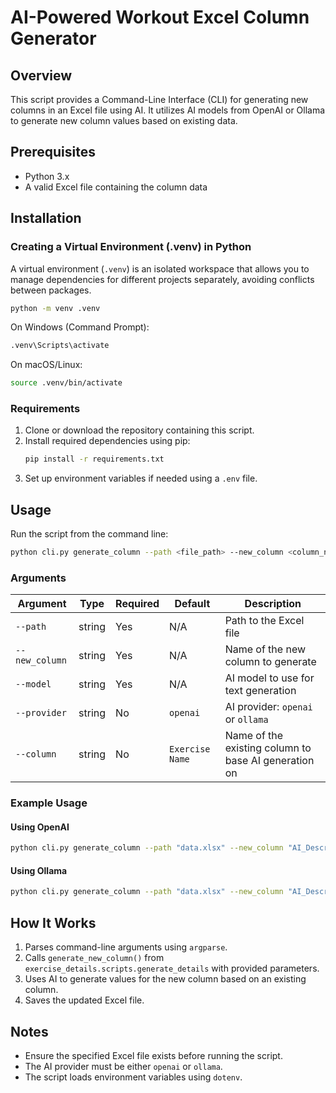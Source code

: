 # AI-Powered Workout Excel Column Generator

## Overview

This script provides a Command-Line Interface (CLI) for generating new columns in an Excel file using AI. It utilizes AI models from OpenAI or Ollama to generate new column values based on existing data.

## Prerequisites

- Python 3.x
- A valid Excel file containing the column data

## Installation

### Creating a Virtual Environment (.venv) in Python

A virtual environment (`.venv`) is an isolated workspace that allows you to manage dependencies for different projects separately, avoiding conflicts between packages.
```sh
python -m venv .venv
```

On Windows (Command Prompt):
```cmd
.venv\Scripts\activate
```
On macOS/Linux:
```zsh
source .venv/bin/activate
```

### Requirements
1. Clone or download the repository containing this script.
2. Install required dependencies using pip:
   ```sh
   pip install -r requirements.txt
   ```
3. Set up environment variables if needed using a `.env` file.

## Usage

Run the script from the command line:

```sh
python cli.py generate_column --path <file_path> --new_column <column_name> --model <model_name> --provider <provider> --column <existing_column>
```

### Arguments

| Argument       | Type   | Required | Default         | Description                                          |
| -------------- | ------ | -------- | --------------- | ---------------------------------------------------- |
| `--path`       | string | Yes      | N/A             | Path to the Excel file                               |
| `--new_column` | string | Yes      | N/A             | Name of the new column to generate                   |
| `--model`      | string | Yes      | N/A             | AI model to use for text generation                  |
| `--provider`   | string | No       | `openai`        | AI provider: `openai` or `ollama`                    |
| `--column`     | string | No       | `Exercise Name` | Name of the existing column to base AI generation on |

### Example Usage

#### Using OpenAI
```sh
python cli.py generate_column --path "data.xlsx" --new_column "AI_Description" --model "gpt-4o" --column "Exercise Name"
```

#### Using Ollama
```sh
python cli.py generate_column --path "data.xlsx" --new_column "AI_Description" --model "gemma2" --provider "ollama" --column "Exercise Name"
```

## How It Works

1. Parses command-line arguments using `argparse`.
2. Calls `generate_new_column()` from `exercise_details.scripts.generate_details` with provided parameters.
3. Uses AI to generate values for the new column based on an existing column.
4. Saves the updated Excel file.

## Notes

- Ensure the specified Excel file exists before running the script.
- The AI provider must be either `openai` or `ollama`.
- The script loads environment variables using `dotenv`.
